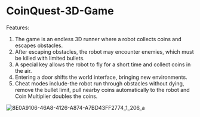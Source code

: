 # CoinQuest-3D-Game

Features:
1. The game is an endless 3D runner where a robot collects coins and escapes obstacles.
2. After escaping obstacles, the robot may encounter enemies, which must be killed with limited bullets.
3. A special key allows the robot to fly for a short time and collect coins in the air.
4. Entering a door shifts the world interface, bringing new environments.
5. Cheat modes include-the robot run through obstacles without dying, remove the bullet limit, pull nearby coins automatically to the robot and Coin Multiplier doubles the coins.

![8E0A9106-46A8-4126-A874-A7BD43FF2774_1_206_a](https://github.com/user-attachments/assets/4d47edfd-ca59-4886-92e1-da936b58ae35)
